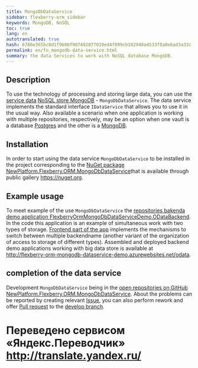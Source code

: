 ```yaml
--- 
title: MongoDbDataService 
sidebar: flexberry-orm_sidebar 
keywords: MongoDB, NoSQL 
toc: true 
lang: en 
autotranslated: true 
hash: 6786e365bc8d1f9b06f987492077010ed4f099cb102940a4533f0a0ebad3a33c 
permalink: en/fo_mongodb-data-service.html 
summary: the data Services to work with NoSQL database MongoDB. 
--- 
```


## Description 

To use the technology of processing and storing large data, you can use the [service data](fo_data-service.html) [NoSQL store MongoDB](gbt_mongodb.html) - `MongoDbDataService`. The data service implements the standard interface `IDataService` that allows you to use it in the usual way. Also available a scenario when one application is working with multiple repositories, respectively, may be an option when one vault is a database [Postgres](gbt_postgresql.html) and the other is a [MongoDB](gbt_mongodb.html). 

## Installation 

In order to start using the data service `MongoDbDataService` to be installed in the project corresponding to the [NuGet package NewPlatform.Flexberry.ORM.MongoDbDataService](https://www.nuget.org/packages/NewPlatform.Flexberry.ORM.MongoDbDataService)that is available through public gallery <https://nuget.org>. 

## Example usage 

To meet example of the use `MongoDbDataService` the [repositories bakenda demo application FlexberryOrmMongoDbDataServiceDemo.ODataBackend](https://github.com/Flexberry/FlexberryOrmMongoDbDataServiceDemo.ODataBackend). In the code this application is an example of simultaneous work with two types of storage. 
[Frontend part of the app](https://github.com/Flexberry/flexberry-orm-mongodb-dataservice-demo-frontend) implements the mechanisms to switch between multiple backendname (another variant of the organization of access to storage of different types). 
Assembled and deployed backend demo applications working with big data store is available at <http://flexberry-orm-mongodb-dataservice-demo.azurewebsites.net/odata>. 

## completion of the data service 

Development `MongoDbDataService` being in the [open repositories on GitHub NewPlatform.Flexberry.ORM.MongoDbDataService](https://github.com/Flexberry/NewPlatform.Flexberry.ORM.MongoDbDataService). About the problems can be reported by creating relevant [Issue](https://github.com/Flexberry/NewPlatform.Flexberry.ORM.MongoDbDataService/issues), you can also perform rework and offer [Pull request](https://github.com/Flexberry/NewPlatform.Flexberry.ORM.MongoDbDataService/pulls) to the [develop branch](https://github.com/Flexberry/NewPlatform.Flexberry.ORM.MongoDbDataService/tree/develop). 



 # Переведено сервисом «Яндекс.Переводчик» http://translate.yandex.ru/